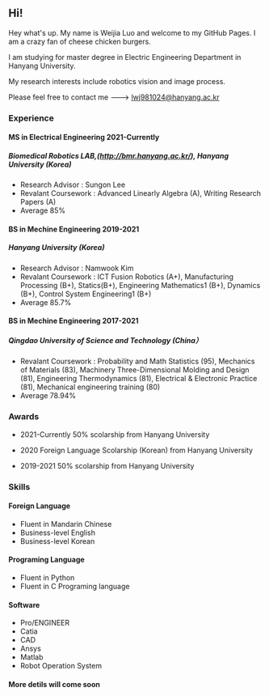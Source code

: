 ## Hi! 

Hey what's up. My name is Weijia Luo and welcome to my GitHub Pages. I am a crazy fan of cheese chicken burgers.

I am studying for master degree in Electric Engineering Department in Hanyang University.  

My research interests include robotics vision and image process.  

Please feel free to contact me ---> lwj981024@hanyang.ac.kr

### Experience


#### MS  in Electrical Engineering                     2021-Currently  
##### Biomedical Robotics LAB,(http://bmr.hanyang.ac.kr/), Hanyang University  (Korea)  
* Research Advisor : Sungon Lee  
* Revalant Coursework : Advanced Linearly Algebra (A), Writing Research Papers (A)  
* Average 85%


#### BS  in Mechine Engineering                          2019-2021  
##### Hanyang University (Korea)
* Research Advisor : Namwook Kim  
* Revalant Coursework : ICT Fusion Robotics (A+), Manufacturing Processing (B+), Statics(B+), Engineering Mathematics1 (B+), Dynamics (B+), Control System Engineering1 (B+)  
* Average 85.7%



#### BS  in Mechine Engineering                          2017-2021  
##### Qingdao University of Science and Technology (China）  
* Revalant Coursework : Probability and Math Statistics (95),  Mechanics of Materials (83), Machinery Three-Dimensional Molding and Design (81), Engineering Thermodynamics (81), Electrical & Electronic Practice (81), Mechanical engineering training (80)  
* Average 78.94%  

### Awards

* 2021-Currently 
50% scolarship from Hanyang University

* 2020
Foreign Language Scolarship (Korean) from Hanyang University  

* 2019-2021 
50% scolarship from Hanyang University
 
### Skills

#### Foreign Language
* Fluent in Mandarin Chinese  
* Business-level English  
* Business-level Korean  

#### Programing Language
* Fluent in Python  
* Fluent in C Programing language  

#### Software 
* Pro/ENGINEER
* Catia
* CAD
* Ansys
* Matlab
* Robot Operation System


#### More detils will come soon
